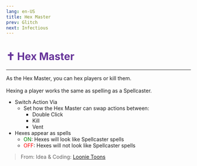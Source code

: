 ```yaml
---
lang: en-US
title: Hex Master
prev: Glitch
next: Infectious
---
```


# <font color="#663399">✝️ <b>Hex Master</b></font> <Badge text="Killing" type="tip" vertical="middle"/>
---

As the Hex Master, you can hex players or kill them.<br><br>
Hexing a player works the same as spelling as a Spellcaster.
* Switch Action Via
  * Set how the Hex Master can swap actions between:
    * Double Click
    * Kill
    * Vent
* Hexes appear as spells
  * <font color=green>ON</font>: Hexes will look like Spellcaster spells
  * <font color=red>OFF</font>: Hexes will not look like Spellcaster spells

> From: Idea & Coding: [Loonie Toons](https://github.com/Loonie-Toons)
